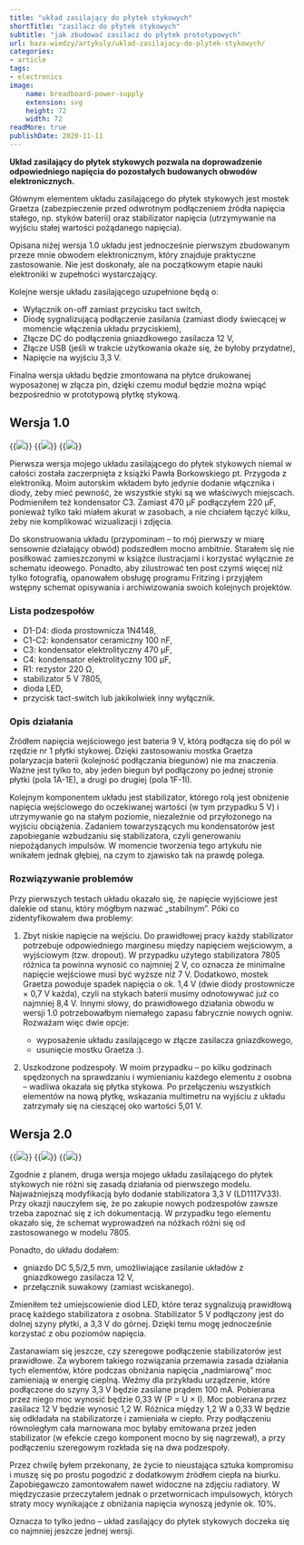```yaml
---
title: "układ zasilający do płytek stykowych"
shortTitle: "zasilacz do płytek stykowych"
subtitle: "jak zbudować zasilacz do płytek prototypowych"
url: baza-wiedzy/artykuly/uklad-zasilajacy-do-plytek-stykowych/
categories:
- article
tags:
- electronics
image:
    name: breadboard-power-supply
    extension: svg
    height: 72
    width: 72
readMore: true
publishDate: 2020-11-11
---
```

**Układ zasilający do płytek stykowych pozwala na doprowadzenie odpowiedniego napięcia do pozostałych budowanych obwodów elektronicznych.**
<!--more-->
Głównym elementem układu zasilającego do płytek stykowych jest mostek Graetza (zabezpieczenie przed odwrotnym podłączeniem źródła napięcia stałego, np. styków baterii) oraz stabilizator napięcia (utrzymywanie na wyjściu stałej wartości pożądanego napięcia).

Opisana niżej wersja 1.0 układu jest jednocześnie pierwszym zbudowanym przeze mnie obwodem elektronicznym, który znajduje praktyczne zastosowanie. Nie jest doskonały, ale na początkowym etapie nauki elektroniki w zupełności wystarczający.

Kolejne wersje układu zasilającego uzupełnione będą o:
* Wyłącznik on-off zamiast przycisku tact switch,
* Diodę sygnalizującą podłączenie zasilania (zamiast diody świecącej w momencie włączenia układu przyciskiem),
* Złącze DC do podłączenia gniazdkowego zasilacza 12 V,
* Złącze USB (jeśli w trakcie użytkowania okaże się, że byłoby przydatne),
* Napięcie na wyjściu 3,3 V.

Finalna wersja układu będzie zmontowana na płytce drukowanej wyposażonej w złącza pin, dzięki czemu moduł będzie można wpiąć bezpośrednio w prototypową płytkę stykową.

## Wersja 1.0

{{<image src="breadboard-power-supply-v10-20201114-bb.webp" caption="Wizualizacja układu zasilającego do płytek stykowych v. 1.0">}}
{{<image src="breadboard-power-supply-v10-20201114-scheme.webp" caption="Schemat układu zasilającego do płytek stykowych v. 1.0">}}
{{<image src="breadboard-power-supply-v10-20201114-photo.webp" caption="Fotografia układu zasilającego do płytek stykowych v. 1.0">}}

Pierwsza wersja mojego układu zasilającego do płytek stykowych niemal w całości została zaczerpnięta z książki Pawła Borkowskiego pt. Przygoda z elektroniką. Moim autorskim wkładem było jedynie dodanie włącznika i diody, żeby mieć pewność, że wszystkie styki są we właściwych miejscach. Podmieniłem też kondensator C3. Zamiast 470 μF podłączyłem 220 μF, ponieważ tylko taki miałem akurat w zasobach, a nie chciałem łączyć kilku, żeby nie komplikować wizualizacji i zdjęcia.

Do skonstruowania układu (przypominam – to mój pierwszy w miarę sensownie działający obwód) podszedłem mocno ambitnie. Starałem się nie posiłkować zamieszczonymi w książce ilustracjami i korzystać wyłącznie ze schematu ideowego. Ponadto, aby zilustrować ten post czymś więcej niż tylko fotografią, opanowałem obsługę programu Fritzing i przyjąłem wstępny schemat opisywania i archiwizowania swoich kolejnych projektów.

### Lista podzespołów

* D1-D4: dioda prostownicza 1N4148,
* C1-C2: kondensator ceramiczny 100 nF,
* C3: kondensator elektrolityczny 470 μF,
* C4: kondensator elektrolityczny 100 μF,
* R1: rezystor 220 Ω,
* stabilizator 5 V 7805,
* dioda LED,
* przycisk tact-switch lub jakikolwiek inny wyłącznik.

### Opis działania

Źródłem napięcia wejściowego jest bateria 9 V, którą podłącza się do pól w rzędzie nr 1 płytki stykowej. Dzięki zastosowaniu mostka Graetza polaryzacja baterii (kolejność podłączania biegunów) nie ma znaczenia. Ważne jest tylko to, aby jeden biegun był podłączony po jednej stronie płytki (pola 1A-1E), a drugi po drugiej (pola 1F-1I).

Kolejnym komponentem układu jest stabilizator, którego rolą jest obniżenie napięcia wejściowego do oczekiwanej wartości (w tym przypadku 5 V) i utrzymywanie go na stałym poziomie, niezależnie od przyłożonego na wyjściu obciążenia. Zadaniem towarzyszących mu kondensatorów jest zapobieganie wzbudzaniu się stabilizatora, czyli generowaniu niepożądanych impulsów. W momencie tworzenia tego artykułu nie wnikałem jednak głębiej, na czym to zjawisko tak na prawdę polega.

### Rozwiązywanie problemów

Przy pierwszych testach układu okazało się, że napięcie wyjściowe jest dalekie od stanu, który mógłbym nazwać „stabilnym”. Póki co zidentyfikowałem dwa problemy:

1. Zbyt niskie napięcie na wejściu. Do prawidłowej pracy każdy stabilizator potrzebuje odpowiedniego marginesu między napięciem wejściowym, a wyjściowym (tzw. dropout). W przypadku użytego stabilizatora 7805 różnica ta powinna wynosić co najmniej 2 V, co oznacza że minimalne napięcie wejściowe musi być wyższe niż 7 V. Dodatkowo, mostek Graetza powoduje spadek napięcia o ok. 1,4 V (dwie diody prostownicze × 0,7 V każda), czyli na stykach baterii musimy odnotowywać już co najmniej 8,4 V. Innymi słowy, do prawidłowego działania obwodu w wersji 1.0 potrzebowałbym niemałego zapasu fabrycznie nowych ogniw. Rozważam więc dwie opcje:
   * wyposażenie układu zasilającego w złącze zasilacza gniazdkowego,
   * usunięcie mostku Graetza :).

2. Uszkodzone podzespoły. W moim przypadku – po kilku godzinach spędzonych na sprawdzaniu i wymienianiu każdego elementu z osobna – wadliwa okazała się płytka stykowa. Po przełączeniu wszystkich elementów na nową płytkę, wskazania multimetru na wyjściu z układu zatrzymały się na cieszącej oko wartości 5,01 V.

## Wersja 2.0

{{<image src="breadboard-power-supply-v20-20201211-bb.webp" caption="Wizualizacja układu zasilającego do płytek stykowych v. 2.0">}}
{{<image src="breadboard-power-supply-v20-20201211-scheme.webp" caption="Schemat układu zasilającego do płytek stykowych v. 2.0">}}
{{<image src="breadboard-power-supply-v20-20201211-photo.webp" caption="Fotografia układu zasilającego do płytek stykowych v. 2.0">}}

Zgodnie z planem, druga wersja mojego układu zasilającego do płytek stykowych nie różni się zasadą działania od pierwszego modelu. Najważniejszą modyfikacją było dodanie stabilizatora 3,3 V (LD1117V33). Przy okazji nauczyłem się, że po zakupie nowych podzespołów zawsze trzeba zapoznać się z ich dokumentacją. W przypadku tego elementu okazało się, że schemat wyprowadzeń na nóżkach różni się od zastosowanego w modelu 7805.

Ponadto, do układu dodałem:
* gniazdo DC 5,5/2,5 mm, umożliwiające zasilanie układów z gniazdkowego zasilacza 12 V,
* przełącznik suwakowy (zamiast wciskanego).

Zmieniłem też umiejscowienie diod LED, które teraz sygnalizują prawidłową pracę każdego stabilizatora z osobna. Stabilizator 5 V podłączony jest do dolnej szyny płytki, a 3,3 V do górnej. Dzięki temu mogę jednocześnie korzystać z obu poziomów napięcia.

Zastanawiam się jeszcze, czy szeregowe podłączenie stabilizatorów jest prawidłowe. Za wyborem takiego rozwiązania przemawia zasada działania tych elementów, które podczas obniżania napięcia „nadmiarową” moc zamieniają w energię cieplną. Weźmy dla przykładu urządzenie, które podłączone do szyny 3,3 V będzie zasilane prądem 100 mA. Pobierana przez niego moc wynosić będzie 0,33 W (P = U × I). Moc pobierana przez zasilacz 12 V będzie wynosić 1,2 W. Różnica między 1,2 W a 0,33 W będzie się odkładała na stabilizatorze i zamieniała w ciepło. Przy podłączeniu równoległym cała marnowana moc byłaby emitowana przez jeden stabilizator (w efekcie czego komponent mocno by się nagrzewał), a przy podłączeniu szeregowym rozkłada się na dwa podzespoły.

Przez chwilę byłem przekonany, że życie to nieustająca sztuka kompromisu i muszę się po prostu pogodzić z dodatkowym źródłem ciepła na biurku. Zapobiegawczo zamontowałem nawet widoczne na zdjęciu radiatory. W międzyczasie przeczytałem jednak o przetwornicach impulsowych, których straty mocy wynikające z obniżania napięcia wynoszą jedynie ok. 10%. 

Oznacza to tylko jedno – układ zasilający do płytek stykowych doczeka się co najmniej jeszcze jednej wersji.